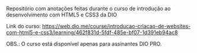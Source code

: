 Repositório com anotações feitas durante o curso de introdução ao desenvolvimento com HTML5 e CSS3 da DIO

Link do curso: https://web.dio.me/course/introducao-criacao-de-websites-com-html5-e-css3/learning/462f831d-5fdf-485e-bf07-1d391eb94ac8

OBS.: O curso está disponível apenas para assinantes DIO PRO.
